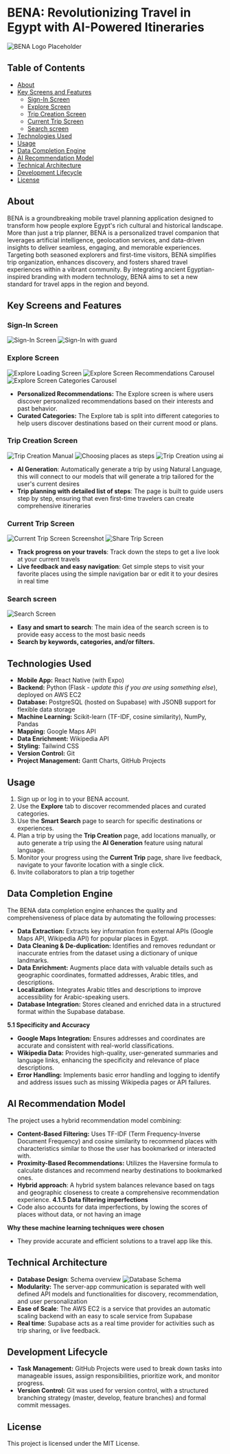# BENA: Revolutionizing Travel in Egypt with AI-Powered Itineraries

![BENA Logo Placeholder](./assets/images/logo.png)
## Table of Contents
*   [About](#about)
*   [Key Screens and Features](#key-screens-and-features)
    *   [Sign-In Screen](#signin-screen)
    *   [Explore Screen](#explore-screen)
    *   [Trip Creation Screen](#trip-creation-screen)
    *   [Current Trip Screen](#current-trip-screen)
    *   [Search screen](#search-screen)
*   [Technologies Used](#technologies-used)
*   [Usage](#usage)
*   [Data Completion Engine](#data-completion-engine)
*   [AI Recommendation Model](#ai-recommendation-model)
*   [Technical Architecture](#technical-architecture)
*   [Development Lifecycle](#development-lifecycle)
*   [License](#license)

## About

BENA is a groundbreaking mobile travel planning application designed to transform how people explore Egypt's rich cultural and historical landscape.  More than just a trip planner, BENA is a personalized travel companion that leverages artificial intelligence, geolocation services, and data-driven insights to deliver seamless, engaging, and memorable experiences.  Targeting both seasoned explorers and first-time visitors, BENA simplifies trip organization, enhances discovery, and fosters shared travel experiences within a vibrant community. By integrating ancient Egyptian-inspired branding with modern technology, BENA aims to set a new standard for travel apps in the region and beyond.

## Key Screens and Features

### Sign-In Screen

![Sign-In Screen](./assets/screens/signin.png)
![Sign-In with guard](./assets/screens/signin_gaurd.png)

### Explore Screen

![Explore Loading Screen](./assets/screens/loading_page.png)
![Explore Screen Recommendations Carousel](./assets/screens/explore_1.png)
![Explore Screen Categories Carousel](./assets/screens/explore_2.png)

*   **Personalized Recommendations:** The Explore screen is where users discover personalized recommendations based on their interests and past behavior.
*   **Curated Categories:** The Explore tab is split into different categories to help users discover destinations based on their current mood or plans.

### Trip Creation Screen

![Trip Creation Manual](./assets/screens/create_trip_manual.png)
![Choosing places as steps](./assets/screens/choose_place.png)
![Trip Creation using ai](./assets/screens/create_trip_ai.png)

*   **Al Generation**: Automatically generate a trip by using Natural Language, this will connect to our models that will generate a trip tailored for the user's current desires
*   **Trip planning with detailed list of steps**: The page is built to guide users step by step, ensuring that even first-time travelers can create comprehensive itineraries
### Current Trip Screen

![Current Trip Screen Screenshot](./assets/screens/current_trip_2.png)
![Share Trip Screen](./assets/screens/share_trip.png)
*   **Track progress on your travels**: Track down the steps to get a live look at your current travels
*   **Live feedback and easy navigation**: Get simple steps to visit your favorite places using the simple navigation bar or edit it to your desires in real time

### Search screen

![Search Screen](./assets/screens/search.png)
*   **Easy and smart to search**: The main idea of the search screen is to provide easy access to the most basic needs
*   **Search by keywords, categories, and/or filters.**
## Technologies Used

*   **Mobile App:** React Native (with Expo)
*   **Backend:** Python (Flask - *update this if you are using something else*), deployed on AWS EC2
*   **Database:** PostgreSQL (hosted on Supabase) with JSONB support for flexible data storage
*   **Machine Learning:** Scikit-learn (TF-IDF, cosine similarity), NumPy, Pandas
*   **Mapping:** Google Maps API
*   **Data Enrichment:** Wikipedia API
*   **Styling:** Tailwind CSS
*   **Version Control:** Git
*   **Project Management:** Gantt Charts, GitHub Projects

## Usage

1.  Sign up or log in to your BENA account.
2.  Use the **Explore** tab to discover recommended places and curated categories.
3.  Use the **Smart Search** page to search for specific destinations or experiences.
4.  Plan a trip by using the **Trip Creation** page, add locations manually, or auto generate a trip using the **Al Generation** feature using natural language.
5.  Monitor your progress using the **Current Trip** page, share live feedback, navigate to your favorite location with a single click.
6.  Invite collaborators to plan a trip together

## Data Completion Engine

The BENA data completion engine enhances the quality and comprehensiveness of place data by automating the following processes:

*   **Data Extraction:** Extracts key information from external APIs (Google Maps API, Wikipedia API) for popular places in Egypt.
*   **Data Cleaning & De-duplication:** Identifies and removes redundant or inaccurate entries from the dataset using a dictionary of unique landmarks.
*   **Data Enrichment:** Augments place data with valuable details such as geographic coordinates, formatted addresses, Arabic titles, and descriptions.
*   **Localization:** Integrates Arabic titles and descriptions to improve accessibility for Arabic-speaking users.
*   **Database Integration:** Stores cleaned and enriched data in a structured format within the Supabase database.

**5.1 Specificity and Accuracy**

*   **Google Maps Integration:** Ensures addresses and coordinates are accurate and consistent with real-world classifications.
*   **Wikipedia Data:** Provides high-quality, user-generated summaries and language links, enhancing the specificity and relevance of place descriptions.
*   **Error Handling:** Implements basic error handling and logging to identify and address issues such as missing Wikipedia pages or API failures.

## Al Recommendation Model

The project uses a hybrid recommendation model combining:

*   **Content-Based Filtering:** Uses TF-IDF (Term Frequency-Inverse Document Frequency) and cosine similarity to recommend places with characteristics similar to those the user has bookmarked or interacted with.
*   **Proximity-Based Recommendations:** Utilizes the Haversine formula to calculate distances and recommend nearby destinations to bookmarked ones.
*   **Hybrid approach**: A hybrid system balances relevance based on tags and geographic closeness to create a comprehensive recommendation experience.
**4.1.5 Data filtering imperfections**
* Code also accounts for data imperfections, by lowing the scores of places without data, or not having an image

**Why these machine learning techniques were chosen**
* They provide accurate and efficient solutions to a travel app like this.

## Technical Architecture

*   **Database Design**: Schema overview
    ![Database Schema](./assets/screens/schema.png)
*   **Modularity:** The server-app communication is separated with well defined API models and functionalities for discovery, recommendation, and user personalization
*   **Ease of Scale**: The AWS EC2 is a service that provides an automatic scaling backend with an easy to scale service from Supabase
*   **Real time**: Supabase acts as a real time provider for activities such as trip sharing, or live feedback.

## Development Lifecycle

*   **Task Management:** GitHub Projects were used to break down tasks into manageable issues, assign responsibilities, prioritize work, and monitor progress.
*   **Version Control:** Git was used for version control, with a structured branching strategy (master, develop, feature branches) and formal commit messages.

## License

This project is licensed under the MIT License.
